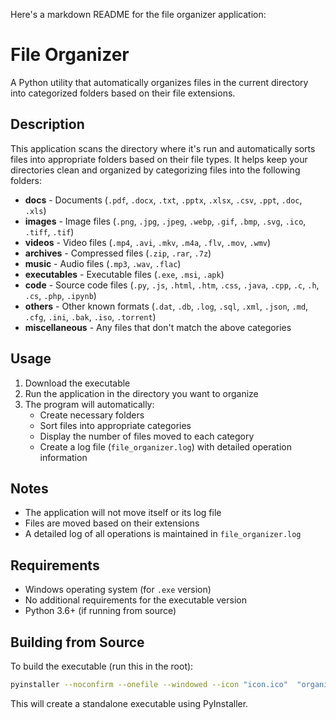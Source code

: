 Here's a markdown README for the file organizer application:

# File Organizer

A Python utility that automatically organizes files in the current directory into categorized folders based on their file extensions.

## Description

This application scans the directory where it's run and automatically sorts files into appropriate folders based on their file types. It helps keep your directories clean and organized by categorizing files into the following folders:

- **docs** - Documents (`.pdf`, `.docx`, `.txt`, `.pptx`, `.xlsx`, `.csv`, `.ppt`, `.doc`, `.xls`)
- **images** - Image files (`.png`, `.jpg`, `.jpeg`, `.webp`, `.gif`, `.bmp`, `.svg`, `.ico`, `.tiff`, `.tif`)
- **videos** - Video files (`.mp4`, `.avi`, `.mkv`, `.m4a`, `.flv`, `.mov`, `.wmv`)
- **archives** - Compressed files (`.zip`, `.rar`, `.7z`)
- **music** - Audio files (`.mp3`, `.wav`, `.flac`)
- **executables** - Executable files (`.exe`, `.msi`, `.apk`)
- **code** - Source code files (`.py`, `.js`, `.html`, `.htm`, `.css`, `.java`, `.cpp`, `.c`, `.h`, `.cs`, `.php`, `.ipynb`)
- **others** - Other known formats (`.dat`, `.db`, `.log`, `.sql`, `.xml`, `.json`, `.md`, `.cfg`, `.ini`, `.bak`, `.iso`, `.torrent`)
- **miscellaneous** - Any files that don't match the above categories

## Usage

1. Download the executable
2. Run the application in the directory you want to organize
3. The program will automatically:
   - Create necessary folders
   - Sort files into appropriate categories
   - Display the number of files moved to each category
   - Create a log file (`file_organizer.log`) with detailed operation information

## Notes

- The application will not move itself or its log file
- Files are moved based on their extensions
- A detailed log of all operations is maintained in `file_organizer.log`

## Requirements

- Windows operating system (for `.exe` version)
- No additional requirements for the executable version
- Python 3.6+ (if running from source)

## Building from Source

To build the executable (run this in the root):

```sh
pyinstaller --noconfirm --onefile --windowed --icon "icon.ico"  "organize.py"
```

This will create a standalone executable using PyInstaller.